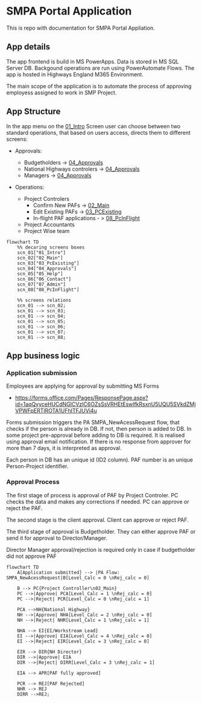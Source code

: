 # SMPA Portal Application 
This is repo with documentation for SMPA Portal Appliation.

## App details 
The app frontend is build in MS PowerApps. Data is stored in MS SQL Server DB. 
Backgound operations are run using PowerAutomate Flows. The app  is hosted in Highways England M365 Environment.

The main scope of the application is to automate the process of approving employess assigned to work in SMP Project.  

## App Structure
In the app menu on the [01_Intro](03_AppDoceumentation/01_Intro.md) Screen user can choose between two standard operations, that based on users access, directs them to different screens:
* Approvals:
    - Budgetholders -> [04_Approvals](03_AppDoceumentation/04_Approvals.md)
    - National Highways controlers -> [04_Approvals](03_AppDoceumentation/04_Approvals.md)
    - Managers -> [04_Approvals](03_AppDoceumentation/04_Approvals.md)
    
* Operations:
    - Project Controlers
        - Confirm New PAFs -> [02_Main](03_AppDoceumentation/02_Main.md)
        - Edit Existing PAFs -> [03_PCExisting](03_AppDoceumentation/03_PCExisting.md)
        - In-flight PAF applications - > [08_PcInFlight](03_AppDoceumentation/08_PcInFlight.md)
    - Project Accountants
    - Project Wise team


```mermaid
flowchart TD
    %% decaring screens boxes
    scn_01["01_Intro"]
    scn_02["02_Main"]
    scn_03["03_PcExisting"]
    scn_04["04_Approvals"]
    scn_05["05_Help"]
    scn_06["06_Contact"]
    scn_07["07_Admin"]
    scn_08["08_PcInFlight"]

    %% screens relations
    scn_01 --> scn_02;
    scn_01 --> scn_03;
    scn_01 --> scn_04;
    scn_01 --> scn_05;
    scn_01 --> scn_06;
    scn_01 --> scn_07;
    scn_01 --> scn_08;
```

## App business logic

### Application submission
Employees are applying for approval by submitting MS Forms
- https://forms.office.com/Pages/ResponsePage.aspx?id=1aqQyyceHUCdNGlCVzIC6OZsSsVRHEtEswlfkRsxnU5UQU5SVkdZMjVPWFpERTlROTA1UFhITFJUVi4u

Forms submission triggers the PA SMPA_NewAcessRequest flow, that checks if the person is already in DB. If not, then person is added to DB. In some project pre-approval before adding to DB is required. It is realised using approval email notification. If there is no response from approver for more than 7 days, it is interpreted as approval. 

Each person in DB has an unique id (ID2 column). PAF number is an unique Person-Project identifier. 

### Approval Process

The first stage of process is approval of PAF by Project Controler. PC checks the data and makes any corrections if needed. PC can approve or reject the PAF.

The second stage is the client approval. Client can approve or reject PAF. 

The third stage of approval is Budgetholder. They can either approve PAF or send it for approval to Director/Manager.

Director Manager approval/rejection is required only in case if budgetholder did not approve PAF



```mermaid
flowchart TD
    A[Application submitted] --> |PA Flow: SMPA_NewAcessRequest|B[Level_Calc = 0 \nRej_calc = 0]
    
    B --> PC{Project Controller\n02_Main}
    PC -->|Approve| PCA[Level_Calc = 1 \nRej_calc = 0]
    PC -->|Reject| PCR[Level_Calc = 0 \nRej_calc = 1]
    
    PCA -->NH{National Highway}
    NH -->|Approve| NHA[Level_Calc = 2 \nRej_calc = 0]
    NH -->|Reject| NHR[Level_Calc = 1 \nRej_calc = 1]

    NHA --> EI{EI/Workstream Lead}
    EI -->|Approve| EIA[Level_Calc = 4 \nRej_calc = 0]
    EI -->|Reject| EIR[Level_Calc = 3 \nRej_calc = 0]
    
    EIR --> DIR{NH Director}
    DIR -->|Approve| EIA
    DIR -->|Reject| DIRR[Level_Calc = 3 \nRej_calc = 1] 

    EIA --> APR[PAF fully approved]    

    PCR --> REJ[PAF Rejected]
    NHR --> REJ
    DIRR -->REJ;
```
